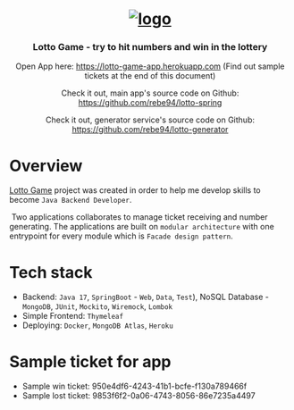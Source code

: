 <h1 align="center">
    <a href="https://lotto-game-app.herokuapp.com"><img src="https://i.ibb.co/j568VSt/logo.png" alt="logo" border="0"> </a>
</h1>
<h3 align="center">Lotto Game - try to hit numbers and win in the lottery</h3>
<p align="center">
    Open App here: <a href="https://lotto-game-app.herokuapp.com">https://lotto-game-app.herokuapp.com</a> (Find out sample tickets at the end of this document)</p>
<p align="center">
Check it out, main app's source code on Github: <a href="https://github.com/rebe94/lotto-spring">https://github.com/rebe94/lotto-spring</a></p>
<p align="center">
Check it out, generator service's source code on Github: <a href="https://github.com/rebe94/lotto-generator">https://github.com/rebe94/lotto-generator</a></p>


# Overview

[Lotto Game](https://lotto-game-app.herokuapp.com) project was created in order to help me develop skills to become `Java Backend Developer`.

​	Two applications collaborates to manage ticket receiving and number generating. The applications are built on `modular architecture` with one entrypoint for every module which is `Facade design pattern`.

# Tech stack

- Backend: `Java 17`, `SpringBoot` - `Web`, `Data`, `Test`), NoSQL Database - `MongoDB`, `JUnit`, `Mockito`, `Wiremock`, `Lombok`
- Simple Frontend: `Thymeleaf`
- Deploying: `Docker`, `MongoDB Atlas`, `Heroku`

# Sample ticket for app

- Sample win ticket: 950e4df6-4243-41b1-bcfe-f130a789466f
- Sample lost ticket: 9853f6f2-0a06-4743-8056-86e7235a4497